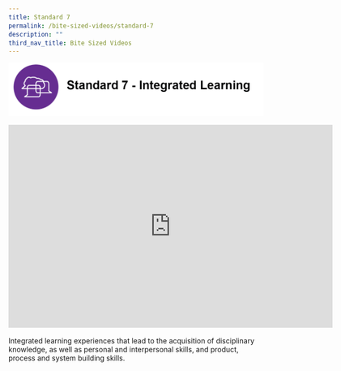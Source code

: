 ```yaml
---
title: Standard 7
permalink: /bite-sized-videos/standard-7
description: ""
third_nav_title: Bite Sized Videos
---
```

![](/images/cdio7.png)

<iframe width="640" height="400" src="https://www.youtube.com/embed/Qq24xe1Om3Y" title="YouTube video player" frameborder="0" allow="accelerometer; autoplay; clipboard-write; encrypted-media; gyroscope; picture-in-picture" allowfullscreen></iframe>

Integrated learning experiences that lead to the acquisition of disciplinary knowledge, as well as personal and interpersonal skills, and product, process and system building skills.